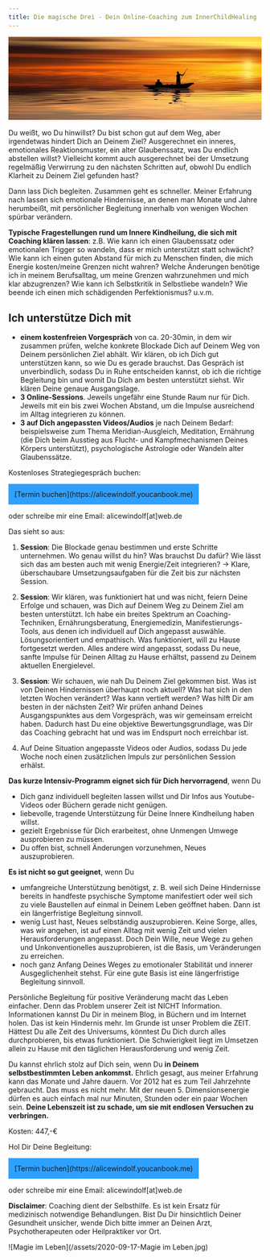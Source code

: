 ```yaml
---
title: Die magische Drei - Dein Online-Coaching zum InnerChildHealing 
---
```


![Sonnenuntergang im Ozean](/assets/2020-09-17-Coaching.jpg)

Du weißt, wo Du hinwillst? Du bist schon gut auf dem Weg, aber irgendetwas hindert Dich an Deinem Ziel? Ausgerechnet ein inneres, emotionales Reaktionsmuster, ein alter Glaubenssatz, was Du endlich abstellen willst? Vielleicht kommt auch ausgerechnet bei der Umsetzung regelmäßig Verwirrung zu den nächsten Schritten auf, obwohl Du endlich Klarheit zu Deinem Ziel gefunden hast?

Dann lass Dich begleiten. Zusammen geht es schneller. Meiner Erfahrung nach lassen sich emotionale Hindernisse, an denen man Monate und Jahre herumbeißt, mit persönlicher Begleitung innerhalb von wenigen Wochen spürbar verändern. 

**Typische Fragestellungen rund um Innere Kindheilung, die sich mit Coaching klären lassen**: z.B. Wie kann ich einen Glaubenssatz oder emotionalen Trigger so wandeln, dass er mich unterstützt statt schwächt? Wie kann ich einen guten Abstand für mich zu Menschen finden, die mich Energie kosten/meine Grenzen nicht wahren? Welche Änderungen benötige ich in meinem Berufsalltag, um meine Grenzen wahrzunehmen und mich klar abzugrenzen? Wie kann ich Selbstkritik in Selbstliebe wandeln? Wie beende ich einen mich schädigenden Perfektionismus? u.v.m.


## Ich unterstütze Dich mit

- **einem kostenfreien Vorgespräch** von ca. 20-30min, in dem wir zusammen prüfen, welche konkrete Blockade Dich auf Deinem Weg von Deinem persönlichen Ziel abhält. Wir klären, ob ich Dich gut unterstützen kann, so wie Du es gerade brauchst. Das Gespräch ist unverbindlich, sodass Du in Ruhe entscheiden kannst, ob ich die richtige Begleitung bin und womit Du Dich am besten unterstützt siehst. Wir klären Deine genaue Ausgangslage.
- **3 Online-Sessions**. Jeweils ungefähr eine Stunde Raum nur für Dich. Jeweils mit ein bis zwei Wochen Abstand, um die Impulse ausreichend im Alltag integrieren zu können. 
- **3 auf Dich angepassten Videos/Audios** je nach Deinem Bedarf: beispielsweise zum Thema Meridian-Ausgleich, Meditation, Ernährung (die Dich beim Ausstieg aus Flucht- und Kampfmechanismen Deines Körpers unterstützt), psychologische Astrologie oder Wandeln alter Glaubenssätze. 

Kostenloses Strategiegespräch buchen: 

<span style='display:inline-block;padding:12px;background:#30A0ff'>
[Termin buchen](https://alicewindolf.youcanbook.me)
</span>

oder schreibe mir eine Email: alicewindolf[at]web.de 

Das sieht so aus: 

1. **Session**: Die Blockade genau bestimmen und erste Schritte unternehmen. Wo genau willst du hin? Was brauchst Du dafür? Wie lässt sich das am besten auch mit wenig Energie/Zeit integrieren? → Klare, überschaubare Umsetzungsaufgaben für die Zeit bis zur nächsten Session.

2. **Session**: Wir klären, was funktioniert hat und was nicht, feiern Deine Erfolge und schauen, was Dich auf Deinem Weg zu Deinem Ziel am besten unterstützt. Ich habe ein breites Spektrum an Coaching-Techniken, Ernährungsberatung, Energiemedizin, Manifestierungs-Tools, aus denen ich individuell auf Dich angepasst auswähle. Lösungsorientiert und empathisch. Was funktioniert, will zu Hause fortgesetzt werden. Alles andere wird angepasst, sodass Du neue, sanfte Impulse für Deinen Alltag zu Hause erhältst, passend zu Deinem aktuellen Energielevel. 

3. **Session**: Wir schauen, wie nah Du Deinem Ziel gekommen bist. Was ist von Deinen Hindernissen überhaupt noch aktuell? Was hat sich in den letzten Wochen verändert? Was kann vertieft werden? Was hilft Dir am besten in der nächsten Zeit? Wir prüfen anhand Deines Ausgangspunktes aus dem Vorgespräch, was wir gemeinsam erreicht haben. Dadurch hast Du eine objektive Bewertungsgrundlage, was Dir das Coaching gebracht hat und was im Endspurt noch erreichbar ist. 

4. Auf Deine Situation angepasste Videos oder Audios, sodass Du jede Woche noch einen zusätzlichen Impuls zur persönlichen Session erhälst. 

**Das kurze Intensiv-Programm eignet sich für Dich hervorragend**, wenn Du
- Dich ganz individuell begleiten lassen willst und Dir Infos aus Youtube-Videos oder Büchern gerade nicht genügen.
- liebevolle, tragende Unterstützung für Deine Innere Kindheilung haben willst. 
- gezielt Ergebnisse für Dich erarbeitest, ohne Unmengen Umwege ausprobieren zu müssen. 
- Du offen bist, schnell Änderungen vorzunehmen, Neues auszuprobieren. 

**Es ist nicht so gut geeignet**, wenn Du
- umfangreiche Unterstützung benötigst, z. B. weil sich Deine Hindernisse bereits in handfeste psychische Symptome manifestiert oder weil sich zu viele Baustellen auf einmal in Deinem Leben geöffnet haben. Dann ist ein längerfristige Begleitung sinnvoll. 
- wenig Lust hast, Neues selbständig auszuprobieren. Keine Sorge, alles, was wir angehen, ist auf einen Alltag mit wenig Zeit und vielen Herausforderungen angepasst. Doch Dein Wille, neue Wege zu gehen und Unkonventionelles auszuprobieren, ist die Basis, um Veränderungen zu erreichen. 
- noch ganz Anfang Deines Weges zu emotionaler Stabilität und innerer Ausgeglichenheit stehst. Für eine gute Basis ist eine längerfristige Begleitung sinnvoll.  

Persönliche Begleitung für positive Veränderung macht das Leben einfacher. Denn das Problem unserer Zeit ist NICHT Information. Informationen kannst Du Dir in meinem Blog, in Büchern und im Internet holen. Das ist kein Hindernis mehr. Im Grunde ist unser Problem die ZEIT. Hättest Du alle Zeit des Universums, könntest Du Dich durch alles durchprobieren, bis etwas funktioniert. Die Schwierigkeit liegt im Umsetzen allein zu Hause mit den täglichen Herausforderung und wenig Zeit. 

Du kannst ehrlich stolz auf Dich sein, wenn Du **in Deinem selbstbestimmten Leben ankommst.** Ehrlich gesagt, aus meiner Erfahrung kann das Monate und Jahre dauern. Vor 2012 hat es zum Teil Jahrzehnte gebraucht. Das muss es nicht mehr. Mit der neuen 5. Dimensionsenergie dürfen es auch einfach mal nur Minuten, Stunden oder ein paar Wochen sein. **Deine Lebenszeit ist zu schade, um sie mit endlosen Versuchen zu verbringen.** 

Kosten: 447,-€

Hol Dir Deine Begleitung: 

<span style='display:inline-block;padding:12px;background:#30A0ff'>
[Termin buchen](https://alicewindolf.youcanbook.me)
</span>

oder schreibe mir eine Email: alicewindolf[at]web.de 

**Disclaimer**: Coaching dient der Selbsthilfe. Es ist kein Ersatz für medizinisch notwendige Behandlungen. Bist Du Dir hinsichtlich Deiner Gesundheit unsicher, wende Dich bitte immer an Deinen Arzt, Psychotherapeuten oder Heilpraktiker vor Ort. 

![Magie im Leben](/assets/2020-09-17-Magie im Leben.jpg)



